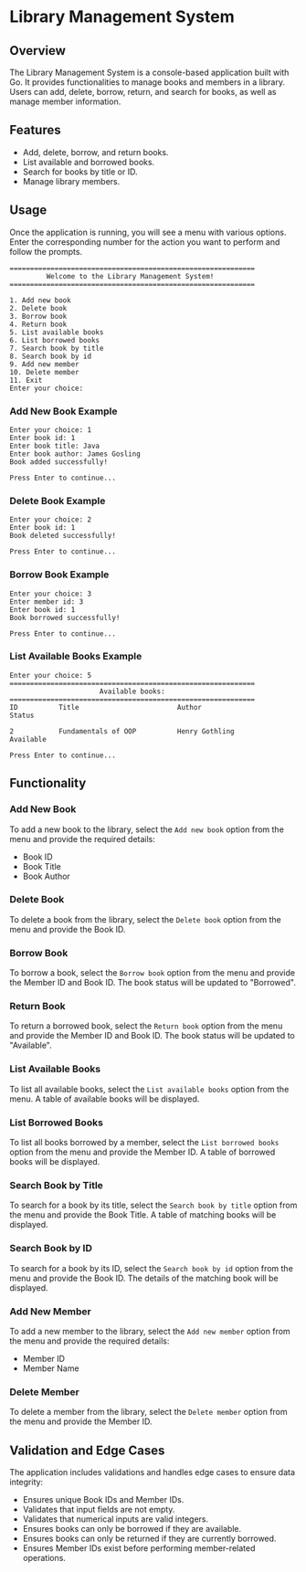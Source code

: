 

# Library Management System

## Overview

The Library Management System is a console-based application built with Go. It provides functionalities to manage books and members in a library. Users can add, delete, borrow, return, and search for books, as well as manage member information.



## Features

- Add, delete, borrow, and return books.
- List available and borrowed books.
- Search for books by title or ID.
- Manage library members.

## Usage

Once the application is running, you will see a menu with various options. Enter the corresponding number for the action you want to perform and follow the prompts.

```
============================================================
         Welcome to the Library Management System!         
============================================================

1. Add new book
2. Delete book
3. Borrow book
4. Return book
5. List available books
6. List borrowed books
7. Search book by title
8. Search book by id
9. Add new member
10. Delete member
11. Exit
Enter your choice: 
```

### Add New Book Example

```
Enter your choice: 1
Enter book id: 1
Enter book title: Java
Enter book author: James Gosling
Book added successfully!

Press Enter to continue...
```

### Delete Book Example

```
Enter your choice: 2
Enter book id: 1
Book deleted successfully!

Press Enter to continue...
```

### Borrow Book Example

```
Enter your choice: 3
Enter member id: 3
Enter book id: 1
Book borrowed successfully!

Press Enter to continue...
```

### List Available Books Example

```
Enter your choice: 5
============================================================
                      Available books:                      
============================================================
ID          Title                        Author                  Status             
                                                                 
2           Fundamentals of OOP          Henry Gothling          Available          

Press Enter to continue...
```

## Functionality

### Add New Book

To add a new book to the library, select the `Add new book` option from the menu and provide the required details:
- Book ID
- Book Title
- Book Author

### Delete Book

To delete a book from the library, select the `Delete book` option from the menu and provide the Book ID.

### Borrow Book

To borrow a book, select the `Borrow book` option from the menu and provide the Member ID and Book ID. The book status will be updated to "Borrowed".

### Return Book

To return a borrowed book, select the `Return book` option from the menu and provide the Member ID and Book ID. The book status will be updated to "Available".

### List Available Books

To list all available books, select the `List available books` option from the menu. A table of available books will be displayed.

### List Borrowed Books

To list all books borrowed by a member, select the `List borrowed books` option from the menu and provide the Member ID. A table of borrowed books will be displayed.

### Search Book by Title

To search for a book by its title, select the `Search book by title` option from the menu and provide the Book Title. A table of matching books will be displayed.

### Search Book by ID

To search for a book by its ID, select the `Search book by id` option from the menu and provide the Book ID. The details of the matching book will be displayed.

### Add New Member

To add a new member to the library, select the `Add new member` option from the menu and provide the required details:
- Member ID
- Member Name

### Delete Member

To delete a member from the library, select the `Delete member` option from the menu and provide the Member ID.

## Validation and Edge Cases

The application includes validations and handles edge cases to ensure data integrity:
- Ensures unique Book IDs and Member IDs.
- Validates that input fields are not empty.
- Validates that numerical inputs are valid integers.
- Ensures books can only be borrowed if they are available.
- Ensures books can only be returned if they are currently borrowed.
- Ensures Member IDs exist before performing member-related operations.

